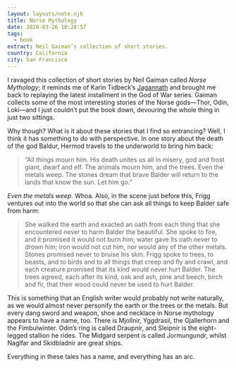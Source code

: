 ```yaml
---
layout: layouts/note.njk
title: Norse Mythology
date: 2020-03-26 10:28:57
tags:
  - book
extract: Neil Gaiman’s collection of short stories.
country: California
city: San Francisco
---
```


I ravaged this collection of short stories by Neil Gaiman called _Norse Mythology_; it reminds me of Karin Tidbeck’s [Jagannath](https://www.robinrendle.com/notes/jagannath) and brought me back to replaying the latest installment in the God of War series. Gaiman collects some of the most interesting stories of the Norse gods—Thor, Odin, Loki—and I just couldn’t put the book down, devouring the whole thing in just two sittings.

Why though? What is it about these stories that I find so entrancing? Well, I think it has something to do with perspective. In one story about the death of the god Baldur, Hermod travels to the underworld to bring him back:

> “All things mourn him. His death unites us all in misery, god and frost giant, dwarf and elf. The animals mourn him, and the trees. Even the metals weep. The stones dream that brave Balder will return to the lands that know the sun. Let him go.”

_Even the metals weep._ Whoa. Also, in the scene just before this, Frigg ventures out into the world so that she can ask all things to keep Balder safe from harm:

> She walked the earth and exacted an oath from each thing that she encountered never to harm Balder the beautiful. She spoke to fire, and it promised it would not burn him; water gave its oath never to drown him; iron would not cut him, nor would any of the other metals. Stones promised never to bruise his skin. Frigg spoke to trees, to beasts, and to birds and to all things that creep and fly and crawl, and each creature promised that its kind would never hurt Balder. The trees agreed, each after its kind, oak and ash, pine and beech, birch and fir, that their wood could never be used to hurt Balder.

This is something that an English writer would probably not write naturally, as we would almost never personify the earth or the trees or the metals. But every dang sword and weapon, shoe and necklace in Norse mythology appears to have a name, too. There is Mjollnir, Yggdrasil, the Gjallerhorn and the Fimbulwinter. Odin’s ring is called Draupnir, and Sleipnir is the eight-legged stallion he rides. The Midgard serpent is called Jormungundr, whilst Naglfar and Skidbladnir are great ships.

Everything in these tales has a name, and everything has an arc.

